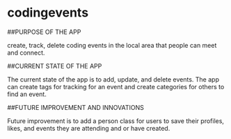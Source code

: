 # codingevents

##PURPOSE OF THE APP

  create, track, delete coding events in the local area that people can meet and connect.
  
##CURRENT STATE OF THE APP

  The current state of the app is to add, update, and delete events. The app can create tags for tracking for an event and create categories for others to find an event.

##FUTURE IMPROVEMENT AND INNOVATIONS
  
  Future improvement is to add a person class for users to save their profiles, likes, and events they are attending and or have created.
